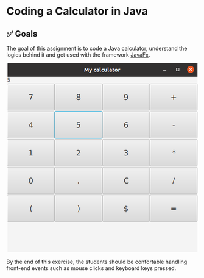 # Coding a Calculator in Java

## :white_check_mark: Goals

The goal of this assignment is to code a Java calculator, understand the logics behind it and get used with the framework [JavaFx](https://openjfx.io/).

<p align="center">
    <img src="img/calculator.png" />
</p>

By the end of this exercise, the students should be confortable handling front-end events such as mouse clicks and keyboard keys pressed.